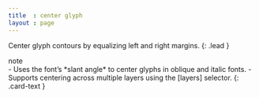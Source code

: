 ```yaml
---
title  : center glyph
layout : page
---
```


Center glyph contours by equalizing left and right margins.
{: .lead }


<div class="card bg-light my-3">
<div class="card-header">note</div>
<div class="card-body" markdown='1'>
- Uses the font’s *slant angle* to center glyphs in oblique and italic fonts.
- Supports centering across multiple layers using the [layers] selector.
{: .card-text }
</div>
</div>

[layers]: ../../modifiers/layers/

